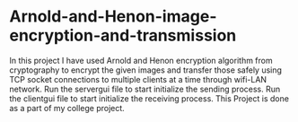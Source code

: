 # Arnold-and-Henon-image-encryption-and-transmission
In this project I have used Arnold and Henon encryption algorithm from cryptography to encrypt the given images and transfer those safely using TCP socket connections to multiple clients at a time through wifi-LAN network.
Run the servergui file to start initialize the sending process.
Run the clientgui file to start initialize the receiving process.
This Project is done as a part of my college project.
